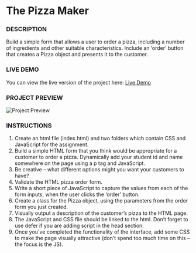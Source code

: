 # The Pizza Maker 
### DESCRIPTION 
Build a simple form that allows a user to order a pizza, including a number of ingredients and 
other suitable characteristics. Include an ‘order’ button that creates a Pizza object and 
presents it to the customer.

### LIVE DEMO
You can view the live version of the project here: [Live Demo](https://divine-mbamara.github.io/Assignment3-JavaScript/)

### PROJECT PREVIEW
![Project Preview](img/assignment3-javascript-preview.png)

### INSTRUCTIONS 
1. Create an html file (index.html) and two folders which contain CSS and JavaScript for the 
assignment. 
2. Build a simple HTML form that you think would be appropriate for a customer to order a 
pizza. Dynamically add your student id and name somewhere on the page using a p tag and 
JavaScript. 
3. Be creative – what different options might you want your customers to have?  
4. Validate the HTML pizza order form.  
5. Write a short piece of JavaScript to capture the values from each of the form inputs, when the 
user clicks the ‘order’ button.  
6. Create a class for the Pizza object, using the parameters from the order form you just created.  
7. Visually output a description of the customer’s pizza to the HTML page. 
8. The JavaScript and CSS file should be linked to the html. Don’t forget to use defer if you are 
adding script in the head section. 
9. Once you’ve completed the functionality of the interface, add some CSS to make the page 
visually attractive (don’t spend too much time on this – the focus is the JS). 
